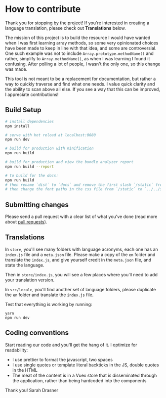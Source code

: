 # How to contribute

Thank you for stopping by the project! If you're interested in creating a language translation, please check out **Translations** below.

The mission of this project is to build the resource I would have wanted when I was first learning array methods, so some very opinionated choices have been made to keep in line with that idea, and some are controversial. One such example was not to include `Array.prototype.methodName()` and rather, simplify to `Array.methodName()`, as when I was learning I found it confusing. After polling a lot of people, I wasn't the only one, so this change was made.

This tool is not meant to be a replacement for documentation, but rather a way to quickly traverse and find what one needs. I value quick clarity and the ability to scan above all else. If you see a way that this can be improved, I appreciate contributions!

## Build Setup

```bash
# install dependencies
npm install

# serve with hot reload at localhost:8080
npm run dev

# build for production with minification
npm run build

# build for production and view the bundle analyzer report
npm run build --report

# to build for the docs:
npm run build
# then rename `dist` to `docs` and remove the first slash `/static` from `static` in `index.html`
# then change the font paths in the css file from `/static` to `../../static`
```

## Submitting changes

Please send a pull request with a clear list of what you've done (read more about [pull requests](http://help.github.com/pull-requests/)).

## Translations

In `store`, you'll see many folders with language acronyms, each one has an `index.js` file and a `meta.json` file. Please make a copy of the `en` folder and translate the `index.js`, and give yourself credit in the `meta.json` file, and state the language.

Then in `store/index.js`, you will see a few places where you'll need to add your translation version.

In `src/locale`, you'll find another set of language folders, please duplicate the `en` folder and translate the `index.js` file.

Test that everything is working by running:

```
yarn
npm run dev
```

## Coding conventions

Start reading our code and you'll get the hang of it. I optimize for readability:

* I use prettier to format the javascript, two spaces
* I use single quotes or template literal backticks in the JS, double quotes in the HTML
* The meat of the content is in a Vuex store that is disseminated through the application, rather than being hardcoded into the components

Thank you!
Sarah Drasner
